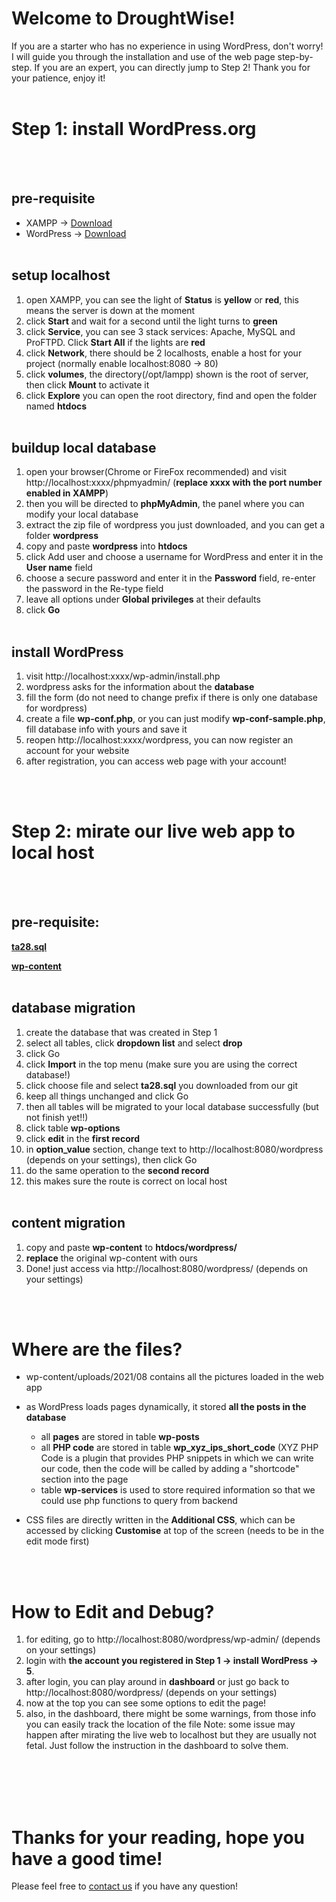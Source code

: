 # Welcome to DroughtWise!
If you are a starter who has no experience in using WordPress, don't worry! I will guide you through the installation and use of the web page step-by-step. If you are an expert, you can directly jump to Step 2! Thank you for your patience, enjoy it!
<br></br>

# Step 1: install WordPress.org
<br></br>
## pre-requisite
- XAMPP -> [Download](https://www.apachefriends.org/download.html)
- WordPress -> [Download](https://wordpress.org/)
<br></br>

## setup localhost
1. open XAMPP, you can see the light of **Status** is **yellow** or **red**, this means the server is down at the moment
2. click **Start** and wait for a second until the light turns to **green**
3. click **Service**, you can see 3 stack services: Apache, MySQL and ProFTPD. Click **Start All** if the lights are **red**
4. click **Network**, there should be 2 localhosts, enable a host for your project (normally enable localhost:8080 -> 80)
5. click **volumes**, the directory(/opt/lampp) shown is the root of server, then click **Mount** to activate it
6. click **Explore** you can open the root directory, find and open the folder named **htdocs**
<br></br>
## buildup local database
1. open your browser(Chrome or FireFox recommended) and visit http://localhost:xxxx/phpmyadmin/ (**replace xxxx with the port number enabled in XAMPP**)
2. then you will be directed to **phpMyAdmin**, the panel where you can modify your local database
3. extract the zip file of wordpress you just downloaded, and you can get a folder **wordpress**
4. copy and paste **wordpress** into **htdocs**
5. click Add user and choose a username for WordPress and enter it in the **User name** field
6. choose a secure password and enter it in the **Password** field, re-enter the password in the Re-type field
7. leave all options under **Global privileges** at their defaults
8. click **Go**
<br></br>
## install WordPress
1. visit http://localhost:xxxx/wp-admin/install.php
2. wordpress asks for the information about the **database**
3. fill the form (do not need to change prefix if there is only one database for wordpress)
4. create a file **wp-conf.php**, or you can just modify **wp-conf-sample.php**, fill database info with yours and save it
5. reopen http://localhost:xxxx/wordpress, you can now register an account for your website
6. after registration, you can access web page with your account!

<br></br>

# Step 2: mirate our live web app to local host
<br></br>
## pre-requisite:

[**ta28.sql**](https://github.com/VictorW010/DroughtWise/blob/main/ta28.sql)

[**wp-content**](https://github.com/VictorW010/DroughtWise/tree/main/wwwroot/wp-content)
<br></br>
## database migration

1. create the database that was created in Step 1
2. select all tables, click **dropdown list** and select **drop**
3. click Go
4. click **Import** in the top menu (make sure you are using the correct database!)
5. click choose file and select **ta28.sql** you downloaded from our git
6. keep all things unchanged and click Go
7. then all tables will be migrated to your local database successfully (but not finish yet!!)
8. click table **wp-options**
9. click **edit** in the **first record**
10. in **option_value** section, change text to http://localhost:8080/wordpress (depends on your settings), then click Go
11. do the same operation to the **second record**
12. this makes sure the route is correct on local host
<br></br>
## content migration
1. copy and paste **wp-content** to **htdocs/wordpress/**
2. **replace** the original wp-content with ours
3. Done! just access via http://localhost:8080/wordpress/ (depends on your settings)


<br></br>
# Where are the files?

- wp-content/uploads/2021/08 contains all the pictures loaded in the web app
- as WordPress loads pages dynamically, it stored **all the posts in the database**
  - all **pages** are stored in table **wp-posts**
  - all **PHP code** are stored in table **wp_xyz_ips_short_code** (XYZ PHP Code is a plugin that provides PHP snippets in which we can write our code, then the code will be called by adding a "shortcode" section into the page
  - table **wp-services** is used to store required information so that we could use php functions to query from backend

- CSS files are directly written in the **Additional CSS**, which can be accessed by clicking **Customise** at top of the screen (needs to be in the edit mode first)

<br></br>
# How to Edit and Debug?
1. for editing, go to http://localhost:8080/wordpress/wp-admin/ (depends on your settings)
2. login with **the account you registered in Step 1 -> install WordPress -> 5**.
3. after login, you can play around in **dashboard** or just go back to http://localhost:8080/wordpress/ (depends on your settings)
4. now at the top you can see some options to edit the page!
5. also, in the dashboard, there might be some warnings, from those info you can easily track the location of the file
Note: some issue may happen after mirating the live web to localhost but they are usually not fetal. Just follow the instruction in the dashboard to solve them. 

<br></br>
<br></br>
# Thanks for your reading, hope you have a good time!
Please feel free to [contact us](https://mahara.infotech.monash.edu/group/view.php?id=1930) if you have any question!

